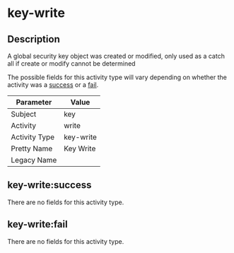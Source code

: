 key-write
=========

Description
-----------
A global security key object was created or modified, only used as a catch all if create or modify cannot be determined

The possible fields for this activity type will vary depending on whether the activity was a [success](#key-writesuccess) or a [fail](#key-writefail).

| Parameter     | Value     |
| ------------- | --------- |
| Subject       | key       |
| Activity      | write     |
| Activity Type | key-write |
| Pretty Name   | Key Write |
| Legacy Name   |           |

key-write:success
-----------------

There are no fields for this activity type.


key-write:fail
--------------

There are no fields for this activity type.
